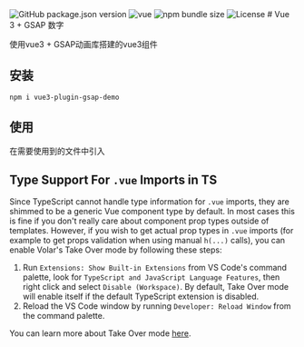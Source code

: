 <img alt="GitHub package.json version" src="https://img.shields.io/github/package-json/v/log1997/vue3-plugin-gsap-demo">
<img alt="vue" src="https://img.shields.io/badge/vue-3.x-blue">
<img alt="npm bundle size" src="https://img.shields.io/bundlephobia/minzip/vue3-plugin-gsap-demo?label=minzip">
<img alt="License" src="https://img.shields.io/npm/l/vue3-plugin-gsap-demo">
# Vue 3 + GSAP 数字

使用vue3 + GSAP动画库搭建的vue3组件

## 安装

```
npm i vue3-plugin-gsap-demo
```
## 使用
在需要使用到的文件中引入


## Type Support For `.vue` Imports in TS

Since TypeScript cannot handle type information for `.vue` imports, they are shimmed to be a generic Vue component type by default. In most cases this is fine if you don't really care about component prop types outside of templates. However, if you wish to get actual prop types in `.vue` imports (for example to get props validation when using manual `h(...)` calls), you can enable Volar's Take Over mode by following these steps:

1. Run `Extensions: Show Built-in Extensions` from VS Code's command palette, look for `TypeScript and JavaScript Language Features`, then right click and select `Disable (Workspace)`. By default, Take Over mode will enable itself if the default TypeScript extension is disabled.
2. Reload the VS Code window by running `Developer: Reload Window` from the command palette.

You can learn more about Take Over mode [here](https://github.com/johnsoncodehk/volar/discussions/471).
